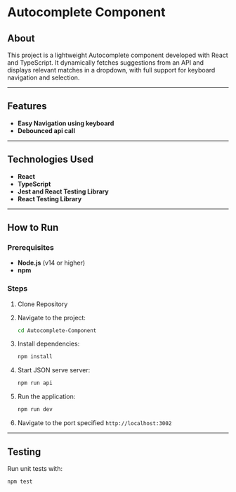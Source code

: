 # Autocomplete Component

## About

This project is a lightweight Autocomplete component developed with React and TypeScript. It dynamically fetches suggestions from an API and displays relevant matches in a dropdown, with full support for keyboard navigation and selection.

---

## Features

- **Easy Navigation using keyboard**
- **Debounced api call**

---

## Technologies Used

- **React**
- **TypeScript**
- **Jest and React Testing Library**
- **React Testing Library**

---

## How to Run

### Prerequisites

- **Node.js** (v14 or higher)
- **npm**

### Steps

1. Clone Repository

2. Navigate to the project:

   ```bash
   cd Autocomplete-Component
   ```

3. Install dependencies:

   ```bash
   npm install
   ```

4. Start JSON serve server:

   ```bash
   npm run api
   ```

5. Run the application:

   ```bash
   npm run dev
   ```

6. Navigate to the port specified
   `http://localhost:3002`

---

## Testing

Run unit tests with:

```bash
npm test
```
